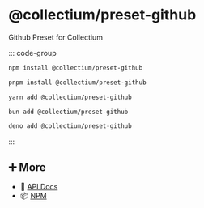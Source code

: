 # @collectium/preset-github

Github Preset for Collectium

::: code-group

```bash [npm]
npm install @collectium/preset-github
```

```bash [pnpm]
pnpm install @collectium/preset-github
```

```bash [yarn]
yarn add @collectium/preset-github
```

```bash [bun]
bun add @collectium/preset-github
```

```bash [deno]
deno add @collectium/preset-github
```

:::

## ➕ More

- 📖 [API Docs](api.md)
- 📦 [NPM](https://www.npmjs.com/package/@collectium/preset-github)
